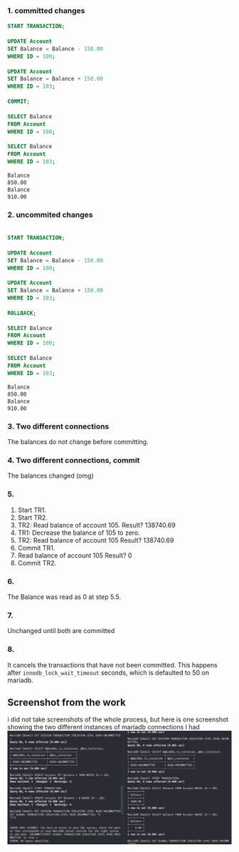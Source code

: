 ### 1. committed changes

```sql
START TRANSACTION;

UPDATE Account
SET Balance = Balance - 150.00
WHERE ID = 100;

UPDATE Account
SET Balance = Balance + 150.00
WHERE ID = 103;

COMMIT;

SELECT Balance
FROM Account
WHERE ID = 100;

SELECT Balance
FROM Account
WHERE ID = 103;
```

```
Balance
850.00
Balance
910.00
```

### 2. uncommited changes

```sql

START TRANSACTION;

UPDATE Account
SET Balance = Balance - 150.00
WHERE ID = 100;

UPDATE Account
SET Balance = Balance + 150.00
WHERE ID = 103;

ROLLBACK;

SELECT Balance
FROM Account
WHERE ID = 100;

SELECT Balance
FROM Account
WHERE ID = 103;
```

```
Balance
850.00
Balance
910.00
```

### 3. Two different connections

The balances do not change before committing.

### 4. Two different connections, commit

The balances changed (omg)

### 5.

1. Start TR1.
2. Start TR2.
3. TR2: Read balance of account 105. Result?
   138740.69
4. TR1: Decrease the balance of 105 to zero.
5. TR2: Read balance of account 105 Result?
   138740.69
6. Commit TR1.
7. Read balance of account 105 Result?
   0
8. Commit TR2.

### 6.

The Balance was read as 0 at step 5.5.

### 7.

Unchanged until both are committed

### 8.

It cancels the transactions that have not been committed. This happens after `innodb_lock_wait_timeout` seconds, which is defaulted to 50 on mariadb.

## Screenshot from the work

i did not take screenshots of the whole process, but here is one screenshot showing the two different instances of mariadb connections I had
![alt text](image.png)
